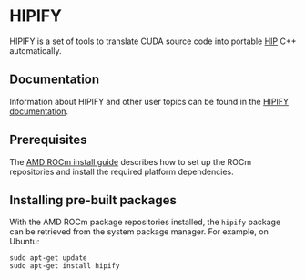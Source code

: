 # HIPIFY
HIPIFY is a set of tools to translate CUDA source code into portable [HIP][2] C++ automatically.

## Documentation
Information about HIPIFY and other user topics can be found in the [HIPIFY documentation][3].

## Prerequisites
The [AMD ROCm install guide][4] describes how to set up the ROCm repositories
and install the required platform dependencies.

## Installing pre-built packages
With the AMD ROCm package repositories installed, the `hipify` package can be
retrieved from the system package manager. For example, on Ubuntu:

    sudo apt-get update
    sudo apt-get install hipify

[1]: https://docs.amd.com
[2]: https://github.com/ROCm-Developer-Tools/HIP
[3]: https://rocmdocs.amd.com/projects/HIPIFY/en/latest/
[4]: https://rocmdocs.amd.com/en/latest/Installation_Guide/Installation-Guide.html
